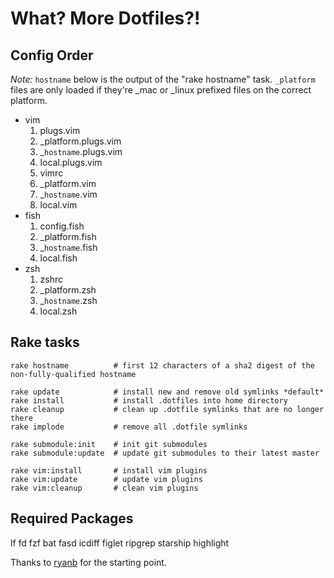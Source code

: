 What? More Dotfiles?!
=====================

Config Order
------------
_Note:_ `hostname` below is the output of the "rake hostname" task. `_platform` files are only loaded if they're _mac or _linux prefixed files on the correct platform.

* vim
    1. plugs.vim
    1. _platform.plugs.vim
    1. _`hostname`.plugs.vim
    1. local.plugs.vim
    1. vimrc
    1. _platform.vim
    1. _`hostname`.vim
    1. local.vim
* fish
    1. config.fish
    1. _platform.fish
    1. _`hostname`.fish
    1. local.fish
* zsh
    1. zshrc
    1. _platform.zsh
    1. _`hostname`.zsh
    1. local.zsh

Rake tasks
----------

```
rake hostname          # first 12 characters of a sha2 digest of the non-fully-qualified hostname

rake update            # install new and remove old symlinks *default*
rake install           # install .dotfiles into home directory
rake cleanup           # clean up .dotfile symlinks that are no longer there
rake implode           # remove all .dotfile symlinks

rake submodule:init    # init git submodules
rake submodule:update  # update git submodules to their latest master

rake vim:install       # install vim plugins
rake vim:update        # update vim plugins
rake vim:cleanup       # clean vim plugins
```

Required Packages
-----------------

lf
fd
fzf
bat
fasd
icdiff
figlet
ripgrep
starship
highlight

Thanks to [ryanb](https://github.com/ryanb/dotfiles) for the starting point.
